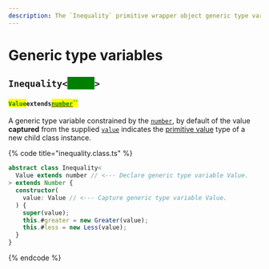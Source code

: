 ```yaml
---
description: The `Inequality` primitive wrapper object generic type variables
---
```


# Generic type variables

## `Inequality<`<mark style="color:green;background-color:green;">`Value`</mark>`>`

#### <mark style="color:green;">`Value`</mark>`extends`[<mark style="color:green;">`number`</mark>](https://www.typescriptlang.org/docs/handbook/basic-types.html#number)<mark style="color:green;">``</mark>

​A generic type variable constrained by the [`number`](https://www.typescriptlang.org/docs/handbook/basic-types.html#number), by default of the value **captured** from the supplied [`value`](constructor.md#value-value) indicates the [primitive value](https://developer.mozilla.org/en-US/docs/Glossary/Primitive#primitive\_wrapper\_objects\_in\_javascript) type of a new child class instance.

{% code title="inequality.class.ts" %}
```typescript
abstract class Inequality<
  Value extends number // <--- Declare generic type variable Value.
> extends Number {
  constructor(
    value: Value // <--- Capture generic type variable Value.
  ) {
    super(value);
    this.#greater = new Greater(value);
    this.#less = new Less(value);
  }
}
```
{% endcode %}
